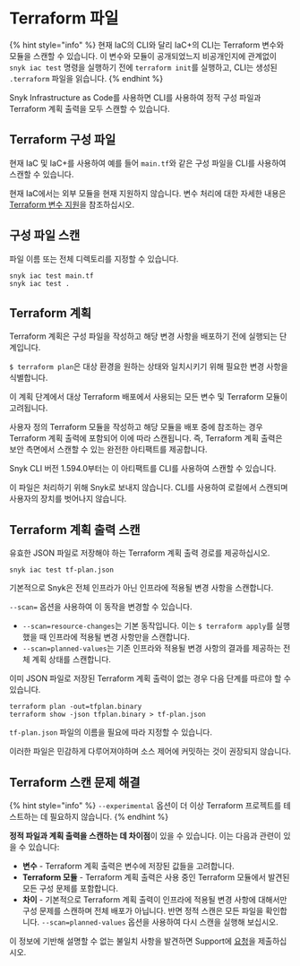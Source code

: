 # Terraform 파일

{% hint style="info" %}
현재 IaC의 CLI와 달리 IaC+의 CLI는 Terraform 변수와 모듈을 스캔할 수 있습니다. 이 변수와 모듈이 공개되었느지 비공개인지에 관계없이 `snyk iac test` 명령을 실행하기 전에 `terraform init`를 실행하고, CLI는 생성된 `.terraform` 파일을 읽습니다.
{% endhint %}

Snyk Infrastructure as Code를 사용하면 CLI를 사용하여 정적 구성 파일과 Terraform 계획 출력을 모두 스캔할 수 있습니다.

## Terraform 구성 파일

현재 IaC 및 IaC+를 사용하여 예를 들어 `main.tf`와 같은 구성 파일을 CLI를 사용하여 스캔할 수 있습니다.

현재 IaC에서는 외부 모듈을 현재 지원하지 않습니다. 변수 처리에 대한 자세한 내용은 [Terraform 변수 지원](../../../../scan-with-snyk/snyk-iac/scan-your-iac-source-code/scan-terraform-files/terraform-variables-support-current-iac.md)을 참조하십시오.

## 구성 파일 스캔

파일 이름 또는 전체 디렉토리를 지정할 수 있습니다.

```
snyk iac test main.tf
snyk iac test .
```

## Terraform 계획

Terraform 계획은 구성 파일을 작성하고 해당 변경 사항을 배포하기 전에 실행되는 단계입니다.

`$ terraform plan`은 대상 환경을 원하는 상태와 일치시키기 위해 필요한 변경 사항을 식별합니다.

이 계획 단계에서 대상 Terraform 배포에서 사용되는 모든 변수 및 Terraform 모듈이 고려됩니다.

사용자 정의 Terraform 모듈을 작성하고 해당 모듈을 배포 중에 참조하는 경우 Terraform 계획 출력에 포함되어 이에 따라 스캔됩니다. 즉, Terraform 계획 출력은 보안 측면에서 스캔할 수 있는 완전한 아티팩트를 제공합니다.

Snyk CLI 버전 1.594.0부터는 이 아티팩트를 CLI를 사용하여 스캔할 수 있습니다.

이 파일은 처리하기 위해 Snyk로 보내지 않습니다. CLI를 사용하여 로컬에서 스캔되며 사용자의 장치를 벗어나지 않습니다.

## Terraform 계획 출력 스캔

유효한 JSON 파일로 저장해야 하는 Terraform 계획 출력 경로를 제공하십시오.

```
snyk iac test tf-plan.json
```

기본적으로 Snyk은 전체 인프라가 아닌 인프라에 적용될 변경 사항을 스캔합니다.

`--scan=` 옵션을 사용하여 이 동작을 변경할 수 있습니다.

* `--scan=resource-changes`는 기본 동작입니다. 이는 `$ terraform apply`를 실행했을 때 인프라에 적용될 변경 사항만을 스캔합니다.
* `--scan=planned-values`는 기존 인프라와 적용될 변경 사항의 결과를 제공하는 전체 계획 상태를 스캔합니다.

이미 JSON 파일로 저장된 Terraform 계획 출력이 없는 경우 다음 단계를 따르야 할 수 있습니다.

```
terraform plan -out=tfplan.binary
terraform show -json tfplan.binary > tf-plan.json
```

`tf-plan.json` 파일의 이름을 필요에 따라 지정할 수 있습니다.

이러한 파일은 민감하게 다루어져야하며 소스 제어에 커밋하는 것이 권장되지 않습니다.

## Terraform 스캔 문제 해결

{% hint style="info" %}
`--experimental` 옵션이 더 이상 Terraform 프로젝트를 테스트하는 데 필요하지 않습니다.
{% endhint %}

**정적 파일과 계획 출력을 스캔하는 데 차이점**이 있을 수 있습니다. 이는 다음과 관련이 있을 수 있습니다:

* **변수** - Terraform 계획 출력은 변수에 저장된 값들을 고려합니다.
* **Terraform 모듈** - Terraform 계획 출력은 사용 중인 Terraform 모듈에서 발견된 모든 구성 문제를 포함합니다.
* **차이** - 기본적으로 Terraform 계획 출력이 인프라에 적용될 변경 사항에 대해서만 구성 문제를 스캔하며 전체 배포가 아닙니다. 반면 정적 스캔은 모든 파일을 확인합니다. `--scan=planned-values` 옵션을 사용하여 다시 스캔을 실행해 보십시오.

이 정보에 기반해 설명할 수 없는 불일치 사항을 발견하면 Support에 [요청](https://support.snyk.io)을 제출하십시오.
